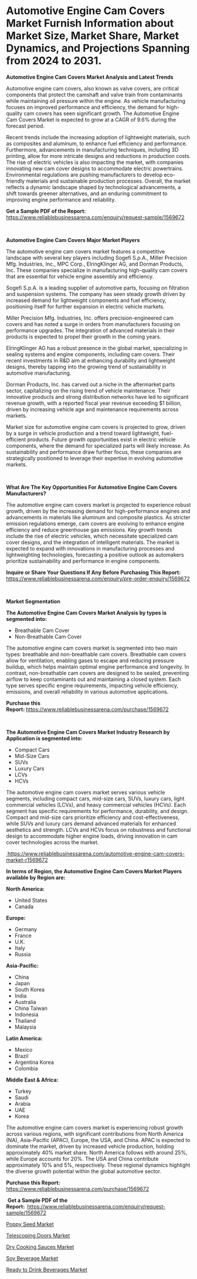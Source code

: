 <p><h1>Automotive Engine Cam Covers Market Furnish Information about Market Size, Market Share, Market Dynamics, and Projections Spanning from 2024 to 2031.</h1></p><p><strong>Automotive Engine Cam Covers Market Analysis and Latest Trends</strong></p>
<p><p>Automotive engine cam covers, also known as valve covers, are critical components that protect the camshaft and valve train from contaminants while maintaining oil pressure within the engine. As vehicle manufacturing focuses on improved performance and efficiency, the demand for high-quality cam covers has seen significant growth. The Automotive Engine Cam Covers Market is expected to grow at a CAGR of 9.6% during the forecast period.</p><p>Recent trends include the increasing adoption of lightweight materials, such as composites and aluminum, to enhance fuel efficiency and performance. Furthermore, advancements in manufacturing techniques, including 3D printing, allow for more intricate designs and reductions in production costs. The rise of electric vehicles is also impacting the market, with companies innovating new cam cover designs to accommodate electric powertrains. Environmental regulations are pushing manufacturers to develop eco-friendly materials and sustainable production processes. Overall, the market reflects a dynamic landscape shaped by technological advancements, a shift towards greener alternatives, and an enduring commitment to improving engine performance and reliability.</p></p>
<p><strong>Get a Sample PDF of the Report:&nbsp;</strong> <a href="https://www.reliablebusinessarena.com/enquiry/request-sample/1569672?utm_campaign=1726&utm_medium=2&utm_source=Github&utm_content=ia&utm_term=19102024&utm_id=automotive-engine-cam-covers">https://www.reliablebusinessarena.com/enquiry/request-sample/1569672</a></p>
<p>&nbsp;</p>
<p><strong>Automotive Engine Cam Covers Major Market Players</strong></p>
<p><p>The automotive engine cam covers market features a competitive landscape with several key players including Sogefi S.p.A., Miller Precision Mfg. Industries, Inc., MPC Corp., ElringKlinger AG, and Dorman Products, Inc. These companies specialize in manufacturing high-quality cam covers that are essential for vehicle engine assembly and efficiency.</p><p>Sogefi S.p.A. is a leading supplier of automotive parts, focusing on filtration and suspension systems. The company has seen steady growth driven by increased demand for lightweight components and fuel efficiency, positioning itself for further expansion in electric vehicle markets.</p><p>Miller Precision Mfg. Industries, Inc. offers precision-engineered cam covers and has noted a surge in orders from manufacturers focusing on performance upgrades. The integration of advanced materials in their products is expected to propel their growth in the coming years.</p><p>ElringKlinger AG has a robust presence in the global market, specializing in sealing systems and engine components, including cam covers. Their recent investments in R&D aim at enhancing durability and lightweight designs, thereby tapping into the growing trend of sustainability in automotive manufacturing.</p><p>Dorman Products, Inc. has carved out a niche in the aftermarket parts sector, capitalizing on the rising trend of vehicle maintenance. Their innovative products and strong distribution networks have led to significant revenue growth, with a reported fiscal year revenue exceeding $1 billion, driven by increasing vehicle age and maintenance requirements across markets.</p><p>Market size for automotive engine cam covers is projected to grow, driven by a surge in vehicle production and a trend toward lightweight, fuel-efficient products. Future growth opportunities exist in electric vehicle components, where the demand for specialized parts will likely increase. As sustainability and performance draw further focus, these companies are strategically positioned to leverage their expertise in evolving automotive markets.</p></p>
<p>&nbsp;</p>
<p><strong>What Are The Key Opportunities For Automotive Engine Cam Covers Manufacturers?</strong></p>
<p><p>The automotive engine cam covers market is projected to experience robust growth, driven by the increasing demand for high-performance engines and advancements in materials like aluminum and composite plastics. As stricter emission regulations emerge, cam covers are evolving to enhance engine efficiency and reduce greenhouse gas emissions. Key growth trends include the rise of electric vehicles, which necessitate specialized cam cover designs, and the integration of intelligent materials. The market is expected to expand with innovations in manufacturing processes and lightweighting technologies, forecasting a positive outlook as automakers prioritize sustainability and performance in engine components.</p></p>
<p><strong>Inquire or Share Your Questions If Any Before Purchasing This Report:</strong> <a href="https://www.reliablebusinessarena.com/enquiry/pre-order-enquiry/1569672?utm_campaign=1726&utm_medium=2&utm_source=Github&utm_content=ia&utm_term=19102024&utm_id=automotive-engine-cam-covers">https://www.reliablebusinessarena.com/enquiry/pre-order-enquiry/1569672</a></p>
<p>&nbsp;</p>
<p><strong>Market Segmentation</strong></p>
<p><strong>The Automotive Engine Cam Covers Market Analysis by types is segmented into:</strong></p>
<p><ul><li>Breathable Cam Cover</li><li>Non-Breathable Cam Cover</li></ul></p>
<p><p>The automotive engine cam covers market is segmented into two main types: breathable and non-breathable cam covers. Breathable cam covers allow for ventilation, enabling gases to escape and reducing pressure buildup, which helps maintain optimal engine performance and longevity. In contrast, non-breathable cam covers are designed to be sealed, preventing airflow to keep contaminants out and maintaining a closed system. Each type serves specific engine requirements, impacting vehicle efficiency, emissions, and overall reliability in various automotive applications.</p></p>
<p><strong>Purchase this Report:&nbsp;</strong><a href="https://www.reliablebusinessarena.com/purchase/1569672?utm_campaign=1726&utm_medium=2&utm_source=Github&utm_content=ia&utm_term=19102024&utm_id=automotive-engine-cam-covers">https://www.reliablebusinessarena.com/purchase/1569672</a></p>
<p>&nbsp;</p>
<p><strong>The Automotive Engine Cam Covers Market Industry Research by Application is segmented into:</strong></p>
<p><ul><li>Compact Cars</li><li>Mid-Size Cars</li><li>SUVs</li><li>Luxury Cars</li><li>LCVs</li><li>HCVs</li></ul></p>
<p><p>The automotive engine cam covers market serves various vehicle segments, including compact cars, mid-size cars, SUVs, luxury cars, light commercial vehicles (LCVs), and heavy commercial vehicles (HCVs). Each segment has specific requirements for performance, durability, and design. Compact and mid-size cars prioritize efficiency and cost-effectiveness, while SUVs and luxury cars demand advanced materials for enhanced aesthetics and strength. LCVs and HCVs focus on robustness and functional design to accommodate higher engine loads, driving innovation in cam cover technologies across the market.</p></p>
<p><a href="https://www.reliablebusinessarena.com/automotive-engine-cam-covers-market-r1569672?utm_campaign=1726&utm_medium=2&utm_source=Github&utm_content=ia&utm_term=19102024&utm_id=automotive-engine-cam-covers">&nbsp;https://www.reliablebusinessarena.com/automotive-engine-cam-covers-market-r1569672</a></p>
<p><strong>In terms of Region, the Automotive Engine Cam Covers Market Players available by Region are:</strong></p>
<p>
    <p> <strong> North America: </strong>
        <ul>
            <li>United States</li>
            <li>Canada</li>
        </ul>
        </p> 
    <p> <strong> Europe: </strong>
        <ul>
            <li>Germany</li>
            <li>France</li>
            <li>U.K.</li>
            <li>Italy</li>
            <li>Russia</li>
        </ul>
        </p> 
    <p> <strong> Asia-Pacific: </strong>
        <ul>
            <li>China</li>
            <li>Japan</li>
            <li>South Korea</li>
            <li>India</li>
            <li>Australia</li>
            <li>China Taiwan</li>
            <li>Indonesia</li>
            <li>Thailand</li>
            <li>Malaysia</li>
        </ul>
        </p> 
    <p> <strong> Latin America: </strong>
        <ul>
            <li>Mexico</li>
            <li>Brazil</li>
            <li>Argentina Korea</li>
            <li>Colombia</li>
        </ul>
        </p> 
    <p> <strong> Middle East & Africa: </strong>
        <ul>
            <li>Turkey</li>
            <li>Saudi</li>
            <li>Arabia</li>
            <li>UAE</li>
            <li>Korea</li>
        </ul>
    </p>
    </p>
<p><p>The automotive engine cam covers market is experiencing robust growth across various regions, with significant contributions from North America (NA), Asia-Pacific (APAC), Europe, the USA, and China. APAC is expected to dominate the market, driven by increased vehicle production, holding approximately 40% market share. North America follows with around 25%, while Europe accounts for 20%. The USA and China contribute approximately 10% and 5%, respectively. These regional dynamics highlight the diverse growth potential within the global automotive sector.</p></p>
<p><strong>Purchase this Report: </strong><a href="https://www.reliablebusinessarena.com/purchase/1569672?utm_campaign=1726&utm_medium=2&utm_source=Github&utm_content=ia&utm_term=19102024&utm_id=automotive-engine-cam-covers">https://www.reliablebusinessarena.com/purchase/1569672</a></p>
<p>&nbsp;<strong>Get a Sample PDF of the Report:&nbsp;&nbsp;</strong><a href="https://www.reliablebusinessarena.com/enquiry/request-sample/1569672?utm_campaign=1726&utm_medium=2&utm_source=Github&utm_content=ia&utm_term=19102024&utm_id=automotive-engine-cam-covers">https://www.reliablebusinessarena.com/enquiry/request-sample/1569672</a></p>
<p><strong></strong></p>
<p><p><a href="https://www.linkedin.com/pulse/global-poppy-seed-market-sector2024-2031-metrics-strategic-7drae?utm_campaign=1726&utm_medium=2&utm_source=Github&utm_content=ia&utm_term=19102024&utm_id=automotive-engine-cam-covers">Poppy Seed Market</a></p><p><a href="https://www.linkedin.com/pulse/strategic-roadmap-global-telescoping-doors-market-insights-xju2e?utm_campaign=1726&utm_medium=2&utm_source=Github&utm_content=ia&utm_term=19102024&utm_id=automotive-engine-cam-covers">Telescoping Doors Market</a></p><p><a href="https://www.linkedin.com/pulse/dry-cooking-sauces-market-essentials-key-players-demand-drivers-esofe?utm_campaign=1726&utm_medium=2&utm_source=Github&utm_content=ia&utm_term=19102024&utm_id=automotive-engine-cam-covers">Dry Cooking Sauces Market</a></p><p><a href="https://www.linkedin.com/pulse/emerging-trends-soy-beverage-market-global-outlook-future-prospects-gcave?utm_campaign=1726&utm_medium=2&utm_source=Github&utm_content=ia&utm_term=19102024&utm_id=automotive-engine-cam-covers">Soy Beverage Market</a></p><p><a href="https://www.linkedin.com/pulse/insights-ready-drink-beverages-market-players-size-geographical-sk4oe?utm_campaign=1726&utm_medium=2&utm_source=Github&utm_content=ia&utm_term=19102024&utm_id=automotive-engine-cam-covers">Ready to Drink Beverages Market</a></p></p>